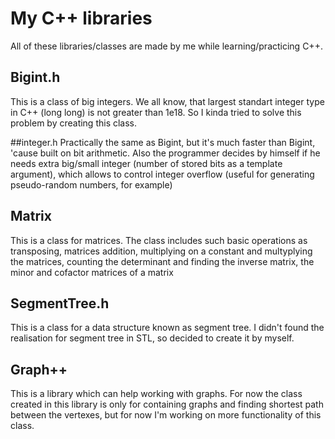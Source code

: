 # My C++ libraries
All of these libraries/classes are made by me while learning/practicing C++.

## Bigint.h
This is a class of big integers. We all know, that largest standart integer type in C++ (long long) is not greater than 1e18. So I kinda tried to solve this problem by creating this class.

##integer.h
Practically the same as Bigint, but it's much faster than Bigint, 'cause built on bit arithmetic. Also the programmer decides by himself if he needs extra big/small integer (number of stored bits as a template argument), which allows to control integer overflow (useful for generating pseudo-random numbers, for example)

## Matrix
This is a class for matrices. The class includes such basic operations as transposing, matrices addition, multiplying on a constant and multyplying the matrices, counting the determinant and finding the inverse matrix, the minor and cofactor matrices of a matrix

## SegmentTree.h
This is a class for a data structure known as segment tree. I didn't found the realisation for segment tree in STL, so decided to create it by myself.

## Graph++
This is a library which can help working with graphs. For now the class created in this library is only for containing graphs and finding shortest path between the vertexes, but for now I'm working on more functionality of this class.
